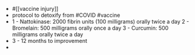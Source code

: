 - #[[vaccine injury]]
- protocol to detoxify from #COVID #vaccine
- 1 - Nattokinase: 2000 fibrin units (100 milligrams) orally twice a day
  2 - Bromelain: 500 milligrams orally once a day
  3 - Curcumin: 500 milligrams orally twice a day
- 3 - 12 months to improvement
-